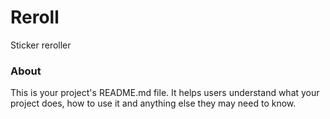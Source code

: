 Reroll
======

Sticker reroller

### About

This is your project's README.md file. It helps users understand what your
project does, how to use it and anything else they may need to know.